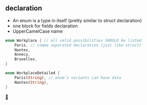 ## declaration

* An enum is a type in itself (pretty similar to struct declaration)
* one block for fields declaration
* UpperCamelCase name

```rust
enum Workplace { // all valid possibilities SHOULD be listed
    Paris, // comma separated declaration (just like struct)
    Nantes,
	Annecy,
	Bruxelles,
}

enum WorkplaceDetailed {
	Paris(String), // enum's variants can have data
	Nantes(String),
}
```

[📒](https://doc.rust-lang.org/1.17.0/book/enums.html)